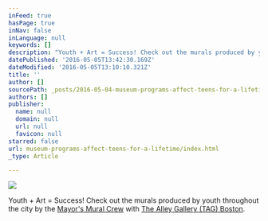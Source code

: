 ```yaml
---
inFeed: true
hasPage: true
inNav: false
inLanguage: null
keywords: []
description: "Youth + Art = Success! Check out the murals produced by youth throughout the city by the Mayor's Mural Crew with The Alley Gallery (TAG) Boston."
datePublished: '2016-05-05T13:42:30.169Z'
dateModified: '2016-05-05T13:10:10.321Z'
title: ''
author: []
sourcePath: _posts/2016-05-04-museum-programs-affect-teens-for-a-lifetime.md
authors: []
publisher:
  name: null
  domain: null
  url: null
  favicon: null
starred: false
url: museum-programs-affect-teens-for-a-lifetime/index.html
_type: Article

---
```

![](https://the-grid-user-content.s3-us-west-2.amazonaws.com/8702fccf-3fc5-498d-bb58-aa2da9e3a600.jpg)

Youth + Art = Success! Check out the murals produced by youth throughout the city by the [Mayor's Mural Crew][0] with [The Alley Gallery (TAG) Boston][1].

[0]: https://www.facebook.com/Mayors-Mural-Crew-City-of-Boston-187054811318179/
[1]: https://bostonartwalkingtours.com/